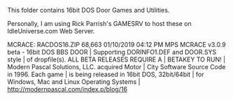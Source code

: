 This folder contains 16bit DOS Door Games and Utilities.

Personally, I am using Rick Parrish's GAMESRV to host these on IdleUniverse.com Web Server.

MCRACE:
RACDOS16.ZIP    68,663  01/10/2019  04:12 PM  MPS MCRACE v3.0.9 beta - 16bit DOS BBS DOOR
 | Supporting DORINFO1.DEF and DOOR.SYS style
 | of dropfile(s). ALL BETA RELEASES REQUIRE A
 | BETAKEY TO RUN!
 | Modern Pascal Solutions, LLC. acquired Motor
 | City Software Source Code in 1996. Each game
 | is being released in 16bit DOS, 32bit/64bit
 | for Windows, Mac and Linux Operating Systems
 | http://modernpascal.com/index.p/blog/16
